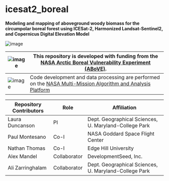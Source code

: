 # icesat2_boreal

**Modeling and mapping of aboveground woody biomass for the circumpolar boreal forest using ICESat-2, Harmonized Landsat-Sentinel2, and Copernicus Digital Elevation Model**

![image](https://github.com/user-attachments/assets/24e28e19-3a37-45b4-8504-f216941a6e4e)

| ![image](https://github.com/user-attachments/assets/bf86836e-6643-49d8-8065-4758a9011048) | This repository is developed with funding from the [NASA Arctic Boreal Vulnerability Experiment (ABoVE)](https://above.nasa.gov/). |
| ----------------------------------------------------------------------------------------- | ---------------------------------------------------------------------------------------------------------------------------------- |
| ![image](https://github.com/user-attachments/assets/9afd84f1-6224-43d0-8129-691618c600e5) | Code development and data processing are performed on the [NASA Multi-Mission Algorithm and Analysis Platform](https://maap-project.org) |







 Repository Contributors | Role | Affiliation | 
| ---------------- | ---------------- | ---------------- |
| Laura Duncanson | PI |  Dept. Geographical Sciences, U. Maryland-College Park
| Paul Montesano |  Co-I | NASA Goddard Space Flight Center |
| Nathan Thomas  |  Co-I | Edge Hill University |
| Alex Mandel    |  Collaborator | DevelopmentSeed, Inc. |
| Ali Zarringhalam | Collaborator | Dept. Geographical Sciences, U. Maryland-College Park

